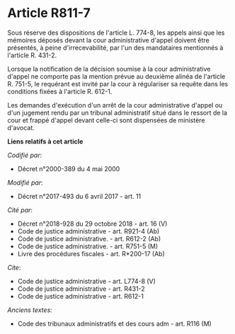 # Article R811-7

Sous réserve des dispositions de l'article L. 774-8, les appels ainsi que les mémoires déposés devant la cour administrative
d'appel doivent être présentés, à peine d'irrecevabilité, par l'un des mandataires mentionnés à l'article R. 431-2. 

Lorsque la notification de la décision soumise à la cour administrative d'appel ne comporte pas la mention prévue au deuxième
alinéa de l'article R. 751-5, le requérant est invité par la cour à régulariser sa requête dans les conditions fixées à
l'article R. 612-1. 

Les demandes d'exécution d'un arrêt de la cour administrative d'appel ou d'un jugement rendu par un tribunal administratif
situé dans le ressort de la cour et frappé d'appel devant celle-ci sont dispensées de ministère d'avocat.

**Liens relatifs à cet article**

_Codifié par_:

  - Décret n°2000-389 du 4 mai 2000

_Modifié par_:

  - Décret n°2017-493 du 6 avril 2017 - art. 11

_Cité par_:

  - Décret n°2018-928 du 29 octobre 2018 - art. 16 (V)
  - Code de justice administrative - art. R921-4 (Ab)
  - Code de justice administrative. - art. R612-2 (Ab)
  - Code de justice administrative. - art. R751-5 (M)
  - Livre des procédures fiscales - art. R*200-17 (Ab)

_Cite_:

  - Code de justice administrative - art. L774-8 (V)
  - Code de justice administrative - art. R431-2
  - Code de justice administrative - art. R612-1

_Anciens textes_:

  - Code des tribunaux administratifs et des cours adm - art. R116 (M)
